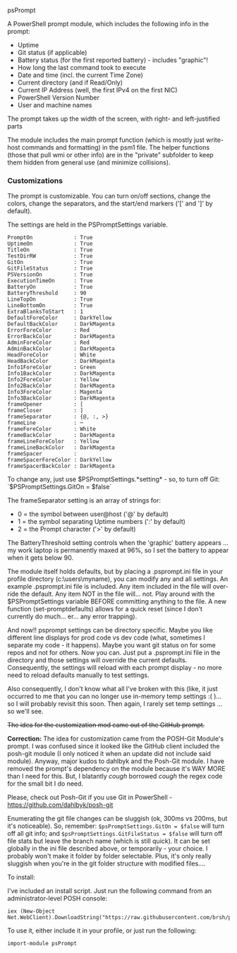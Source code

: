 psPrompt

A PowerShell prompt module, which includes the following info in the prompt:

* Uptime
* Git status (if applicable)
* Battery status (for the first reported battery) - includes "graphic"!
* How long the last command took to execute
* Date and time (incl. the current Time Zone)
* Current directory (and if Read/Only)
* Current IP Address (well, the first IPv4 on the first NIC)
* PowerShell Version Number
* User and machine names

The prompt takes up the width of the screen, with right- and left-justified parts

The module includes the main prompt function (which is mostly just write-host commands and formatting) in the psm1 file. The helper functions (those that pull wmi or other info) are in the "private" subfolder to keep them hidden from general use (and minimize collisions).

### Customizations

The prompt is customizable. You can turn on/off sections, change the colors, change the separators, and the start/end markers ('[' and ']' by default).

The settings are held in the PSPromptSettings variable.

```
PromptOn             : True
UptimeOn             : True
TitleOn              : True
TestDirRW            : True
GitOn                : True
GitFileStatus        : True
PSVersionOn          : True
ExecutionTimeOn      : True
BatteryOn            : True
BatteryThreshold     : 90
LineTopOn            : True
LineBottomOn         : True
ExtraBlanksToStart   : 1
DefaultForeColor     : DarkYellow
DefaultBackColor     : DarkMagenta
ErrorForeColor       : Red
ErrorBackColor       : DarkMagenta
AdminForeColor       : Red
AdminBackColor       : DarkMagenta
HeadForeColor        : White
HeadBackColor        : DarkMagenta
Info1ForeColor       : Green
Info1BackColor       : DarkMagenta
Info2ForeColor       : Yellow
Info2BackColor       : DarkMagenta
Info3ForeColor       : Magenta
Info3BackColor       : DarkMagenta
frameOpener          : [
frameCloser          : ]
frameSeparator       : {@, :, >}
frameLine            : ─
frameForeColor       : White
frameBackColor       : DarkMagenta
frameLineForeColor   : Yellow
frameLineBackColor   : DarkMagenta
frameSpacer          :
frameSpacerForeColor : DarkYellow
frameSpacerBackColor : DarkMagenta
```

To change any, just use $PSPromptSettings.*setting* - so, to turn off Git: `$PSPromptSettings.GitOn = $false`

The frameSeparator setting is an array of strings for:
* 0 = the symbol between user@host ('@' by default)
* 1 = the symbol separating Uptime numbers (':' by default)
* 2 = the Prompt character ('>' by default)

The BatteryThreshold setting controls when the 'graphic' battery appears ... my work laptop is permanently maxed at 96%, so I set the battery to appear when it gets below 90.

The module itself holds defaults, but by placing a .psprompt.ini file in your profile directory (c:\users\myname), you can modify any and all settings. An example .psprompt.ini file is included. Any item included in the file will over-ride the default. Any item NOT in the file will... not. Play around with the $PSPromptSettings variable BEFORE committing anything to the file. A new function (set-promptdefaults) allows for a quick reset (since I don't currently do much... er... any error trapping).

And now!! psprompt settings can be directory specific. Maybe you like different line displays for prod code vs dev code (what, sometimes I separate my code - it happens). Maybe you want git status on for some repos and not for others. Now you can. Just put a .psprompt.ini file in the directory and those settings will override the current defaults. Consequently, the settings will reload with each prompt display - no more need to reload defaults manually to test settings.

Also consequently, I don't know what all I've broken with this (like, it just occurred to me that you can no longer use in-memory temp settings :( )... so I will probably revisit this soon. Then again, I rarely set temp settings ... so we'll see.

~~The idea for the customization mod came out of the GitHub prompt.~~

**Correction:** The idea for customization came from the POSH-Git Module's prompt. I was confused since it looked like the GitHub client included the posh-git module (I only noticed it when an update did not include said module). Anyway, major kudos to dahlbyk and the Posh-Git module. I have removed the prompt's dependency on the module because it's WAY MORE than I need for this. But, I blatantly *cough* borrowed *cough* the regex code for the small bit I do need.

Please, check out Posh-Git if you use Git in PowerShell - https://github.com/dahlbyk/posh-git

Enumerating the git file changes can be sluggish (ok, 300ms vs 200ms, but it's noticeable). So, remember: `$psPromptSettings.GitOn = $false` will turn off all git info; and `$psPromptSettings.GitFileStatus = $false` will turn off file stats but leave the branch name (which is still quick). It can be set globally in the ini file described above, or temporarily - your choice. I probably won't make it folder by folder selectable. Plus, it's only really sluggish when you're in the git folder structure with modified files....

To install:

I've included an install script. Just run the following command from an administrator-level POSH console:

```
iex (New-Object Net.WebClient).DownloadString("https://raw.githubusercontent.com/brsh/psPrompt/master/install.ps1")
```

To use it, either include it in your profile, or just run the following:

```
import-module psPrompt
```

